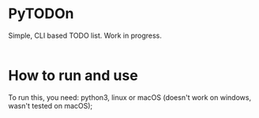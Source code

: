 # PyTODOn
Simple, CLI based TODO list. Work in progress.<br/>
<br/>
# How to run and use
To run this, you need: python3, linux or macOS (doesn't work on windows, wasn't tested on macOS); <br/>

